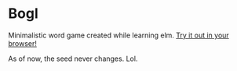 # Bogl

Minimalistic word game created while learning elm.
[Try it out in your browser!](https://html-preview.github.io/?url=https://raw.githubusercontent.com/mal2994/bogl/main/index.html)

As of now, the seed never changes. Lol.
